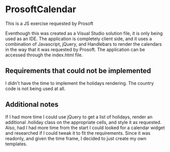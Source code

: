 # ProsoftCalendar
This is a JS exercise requested by Prosoft

Eventhough this was created as a Visual Studio solution file, it is only being used as an IDE. The application is completely client side, and it uses a combination of Javascript, jQuery, and Handlebars to render the calendars in the way that it was requested by Prosoft. The application can be accessed through the index.html file.

## Requirements that could not be implemented
I didn't have the time to implement the holidays rendering.
The country code is not being used at all.

## Additional notes
If I had more time I could use jQuery to get a list of holidays, render an additional .holiday class on the appropriate cells, and style it as requested.
Also, had I had more time from the start I could looked for a calendar widget and researched if I could tweak it to fit the requirements. Since it was readonly, and given the time frame, I decided to just create my own templates.
